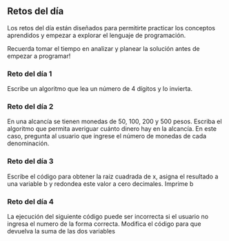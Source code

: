 ## Retos del día

Los retos del día están diseñados para permitirte practicar los conceptos aprendidos y empezar a explorar el lenguaje de programación. 

Recuerda tomar el tiempo en analizar y planear la solución antes de empezar a programar!

### Reto del día 1

Escribe un algoritmo que lea un número de 4 dígitos y lo invierta.

### Reto del día 2

En una alcancía se tienen monedas de 50, 100, 200 y 500 pesos. Escriba el algoritmo que permita averiguar cuánto dinero hay en la alcancía. En este caso, pregunta al usuario que ingrese el número de monedas de cada denominación.

### Reto del día 3
Escribe el código para obtener la raiz cuadrada de x, asigna el resultado a una variable b y redondea este valor a cero decimales. Imprime b

### Reto del día 4
La ejecución del siguiente código puede ser incorrecta si el usuario no ingresa el numero de la forma correcta. Modifica el código para que devuelva la suma de las dos variables
